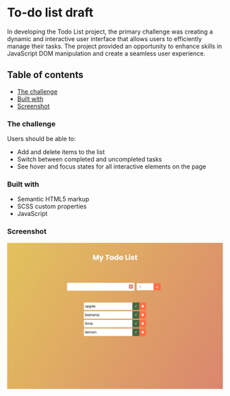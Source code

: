 # To-do list draft

In developing the Todo List project, the primary challenge was creating a dynamic and interactive user interface that allows users to efficiently manage their tasks. The project provided an opportunity to enhance skills in JavaScript DOM manipulation and create a seamless user experience.

## Table of contents

  - [The challenge](#the-challenge)
  - [Built with](#built-with)
  - [Screenshot](#screenshot)

### The challenge

Users should be able to:

- Add and delete items to the list
- Switch between completed and uncompleted tasks
- See hover and focus states for all interactive elements on the page

### Built with

- Semantic HTML5 markup
- SCSS custom properties
- JavaScript

### Screenshot

![](/todo_list.png)